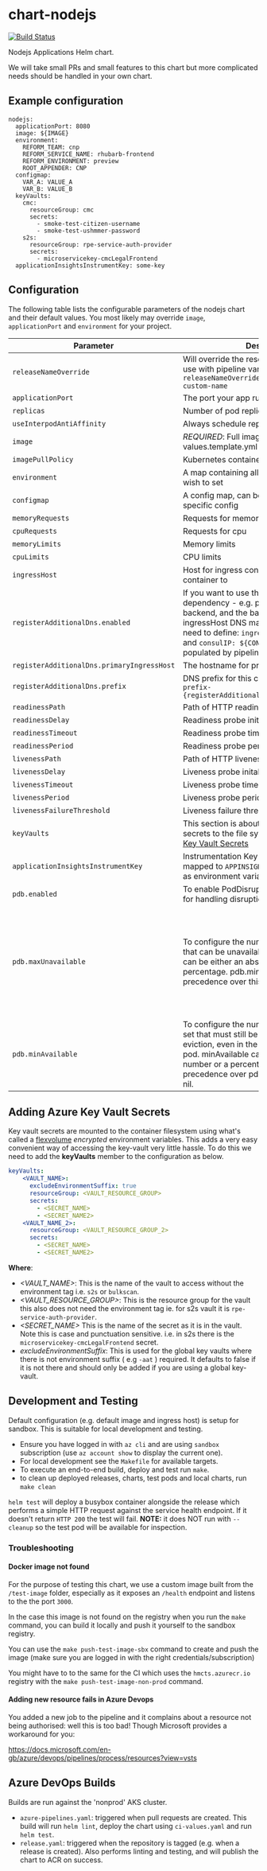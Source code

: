 # chart-nodejs

[![Build Status](https://dev.azure.com/hmcts/CNP/_apis/build/status/Helm%20Charts/chart-nodejs)](https://dev.azure.com/hmcts/CNP/_build/latest?definitionId=66)

Nodejs Applications Helm chart.

We will take small PRs and small features to this chart but more complicated needs should be handled in your own chart.

## Example configuration

```
nodejs: 
  applicationPort: 8080
  image: ${IMAGE}
  environment:
    REFORM_TEAM: cnp
    REFORM_SERVICE_NAME: rhubarb-frontend
    REFORM_ENVIRONMENT: preview
    ROOT_APPENDER: CNP
  configmap:
    VAR_A: VALUE_A
    VAR_B: VALUE_B  
  keyVaults:
    cmc:
      resourceGroup: cmc
      secrets:
        - smoke-test-citizen-username
        - smoke-test-ushmmer-password
    s2s:
      resourceGroup: rpe-service-auth-provider
      secrets:
        - microservicekey-cmcLegalFrontend
  applicationInsightsInstrumentKey: some-key
```

## Configuration

The following table lists the configurable parameters of the nodejs chart and their default values.
You most likely may override `image`, `applicationPort` and `environment` for your project.

| Parameter | Description | Default | 
| --------- | ----------- | ------- |
| `releaseNameOverride` | Will override the resource name - advised to use with pipeline variable SERVICE_NAME: `releaseNameOverride: ${SERVICE_NAME}-my-custom-name` | `Release.Name-Chart.Name` |
| `applicationPort` | The port your app runs on in its container| `3000` |
| `replicas` | Number of pod replicas | `1` |
| `useInterpodAntiAffinity` | Always schedule replicas on different nodes | `false` | 
| `image` | *REQUIRED*: Full image url ('${IMAGE}' in the values.template.yml ) | |
| `imagePullPolicy` | Kubernetes container image pull policy | `IfNotPresent` |
| `environment` | A map containing all environment values you wish to set | `nil` |
| `configmap` | A config map, can be used for environment specific config | `nil` |
| `memoryRequests`| Requests for memory | `64Mi`|
| `cpuRequests` | Requests for cpu | `25m` |
| `memoryLimits` | Memory limits | `256Mi` |
| `cpuLimits` | CPU limits | `500m` |
| `ingressHost` | Host for ingress controller to map the container to| `nil` |
| `registerAdditionalDns.enabled` | If you want to use this chart as a secondary dependency - e.g. providing a frontend to a backend, and the backend is using primary ingressHost DNS mapping. Note: you will also need to define: `ingressIP: ${INGRESS_IP}` and `consulIP: ${CONSUL_LB_IP}` - this will be populated by pipeline | `false` |
| `registerAdditionalDns.primaryIngressHost`| The hostname for primary chart | `nil` |
| `registerAdditionalDns.prefix` | DNS prefix for this chart - will resolve as: `prefix-{registerAdditionalDns.primaryIngressHost}` | `nil` |  
| `readinessPath` | Path of HTTP readiness probe| `/health` |
| `readinessDelay` | Readiness probe inital delay (seconds) | `5` |
| `readinessTimeout` | Readiness probe timeout (seconds) | `3`|
| `readinessPeriod` | Readiness probe period (seconds) | `15`|
| `livenessPath` | Path of HTTP liveness probe | `/health/liveness`|
| `livenessDelay` | Liveness probe inital delay (seconds) | `5` |
| `livenessTimeout` | Liveness probe timeout (seconds) | `3` |
| `livenessPeriod` | Liveness probe period (seconds) | `15` |
| `livenessFailureThreshold`| Liveness failure threshold | `3` |
| `keyVaults`| This section is about adding the keyvault secrets to the file system see [Adding Azure Key Vault Secrets]()| none |
| `applicationInsightsInstrumentKey` | Instrumentation Key for App Insights , It is mapped to `APPINSIGHTS_INSTRUMENTATIONKEY` as environment variable | `00000000-0000-0000-0000-000000000000` |
| `pdb.enabled` | To enable PodDisruptionBudget on the pods for handling disruptions | `true` |
| `pdb.maxUnavailable` |  To configure the number of pods from the set that can be unavailable after the eviction. It can be either an absolute number or a percentage. pdb.minAvailable takes precedence over this if not nil | `50%` means evictions are allowed as long as no more than 50% of the desired replicas are unhealthy. It will allow disruption if you have only 1 replica.|
| `pdb.minAvailable` |  To configure the number of pods from that set that must still be available after the eviction, even in the absence of the evicted pod. minAvailable can be either an absolute number or a percentage. This takes precedence over pdb.maxUnavailable if not nil. | `nil`|

## Adding Azure Key Vault Secrets
Key vault secrets are mounted to the container filesystem using what's called a [flexvolume](https://github.com/Azure/kubernetes-keyvault-flexvol)
*encrypted* environment variables. This adds a very easy convenient way of accessing the key-vault very little hassle.
To do this we need to add the **keyVaults** member to the configuration as below.
```yaml
keyVaults:
    <VAULT_NAME>:
      excludeEnvironmentSuffix: true
      resourceGroup: <VAULT_RESOURCE_GROUP>
      secrets:
        - <SECRET_NAME>
        - <SECRET_NAME2>
    <VAULT_NAME_2>:
      resourceGroup: <VAULT_RESOURCE_GROUP_2>
      secrets:
        - <SECRET_NAME>
        - <SECRET_NAME2>
```
**Where**:
- *<VAULT_NAME>*: This is the name of the vault to access without the environment tag i.e. `s2s` or `bulkscan`.
- *<VAULT_RESOURCE_GROUP>*: This is the resource group for the vault this also does not need the environment tag ie. for s2s vault it is `rpe-service-auth-provider`.
- *<SECRET_NAME>* This is the name of the secret as it is in the vault. Note this is case and punctuation sensitive. i.e. in s2s there is the `microservicekey-cmcLegalFrontend` secret.
- *excludeEnvironmentSuffix*: This is used for the global key vaults where there is not environment suffix ( e.g `-aat` ) required. It defaults to false if it is not there and should only be added if you are using a global key-vault.
## Development and Testing

Default configuration (e.g. default image and ingress host) is setup for sandbox. This is suitable for local development and testing.

- Ensure you have logged in with `az cli` and are using `sandbox` subscription (use `az account show` to display the current one).
- For local development see the `Makefile` for available targets.
- To execute an end-to-end build, deploy and test run `make`.
- to clean up deployed releases, charts, test pods and local charts, run `make clean`

`helm test` will deploy a busybox container alongside the release which performs a simple HTTP request against the service health endpoint. If it doesn't return `HTTP 200` the test will fail. **NOTE:** it does NOT run with `--cleanup` so the test pod will be available for inspection.

### Troubleshooting

#### Docker image not found

For the purpose of testing this chart, we use a custom image built from the `/test-image` folder, especially as it exposes an `/health` endpoint and listens to the the port `3000`.

In the case this image is not found on the registry when you run the `make` command, you can build it locally and push it yourself to the sandbox registry.

You can use the `make push-test-image-sbx` command to create and push the image (make sure you are logged in with the right credentials/subscription)

You might have to to the same for the CI which uses the `hmcts.azurecr.io` registry with the `make push-test-image-non-prod` command.

#### Adding new resource fails in Azure Devops

You added a new job to the pipeline and it complains about a resource not being authorised: well this is too bad! Though Microsoft provides a workaround for you:

https://docs.microsoft.com/en-gb/azure/devops/pipelines/process/resources?view=vsts

## Azure DevOps Builds

Builds are run against the 'nonprod' AKS cluster.

- `azure-pipelines.yaml`: triggered when pull requests are created. This build will run `helm lint`, deploy the chart using `ci-values.yaml` and run `helm test`.
- `release.yaml`: triggered when the repository is tagged (e.g. when a release is created). Also performs linting and testing, and will publish the chart to ACR on success.
